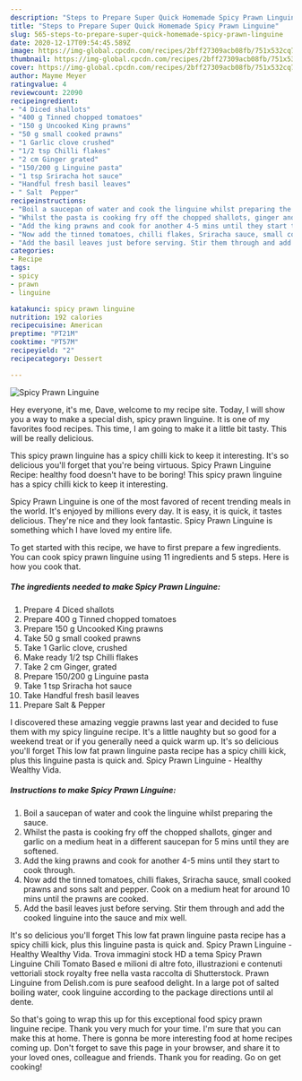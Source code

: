 ```yaml
---
description: "Steps to Prepare Super Quick Homemade Spicy Prawn Linguine"
title: "Steps to Prepare Super Quick Homemade Spicy Prawn Linguine"
slug: 565-steps-to-prepare-super-quick-homemade-spicy-prawn-linguine
date: 2020-12-17T09:54:45.589Z
image: https://img-global.cpcdn.com/recipes/2bff27309acb08fb/751x532cq70/spicy-prawn-linguine-recipe-main-photo.jpg
thumbnail: https://img-global.cpcdn.com/recipes/2bff27309acb08fb/751x532cq70/spicy-prawn-linguine-recipe-main-photo.jpg
cover: https://img-global.cpcdn.com/recipes/2bff27309acb08fb/751x532cq70/spicy-prawn-linguine-recipe-main-photo.jpg
author: Mayme Meyer
ratingvalue: 4
reviewcount: 22090
recipeingredient:
- "4 Diced shallots"
- "400 g Tinned chopped tomatoes"
- "150 g Uncooked King prawns"
- "50 g small cooked prawns"
- "1 Garlic clove crushed"
- "1/2 tsp Chilli flakes"
- "2 cm Ginger grated"
- "150/200 g Linguine pasta"
- "1 tsp Sriracha hot sauce"
- "Handful fresh basil leaves"
- " Salt  Pepper"
recipeinstructions:
- "Boil a saucepan of water and cook the linguine whilst preparing the sauce."
- "Whilst the pasta is cooking fry off the chopped shallots, ginger and garlic on a medium heat in a different saucepan for 5 mins until they are softened."
- "Add the king prawns and cook for another 4-5 mins until they start to cook through."
- "Now add the tinned tomatoes, chilli flakes, Sriracha sauce, small cooked prawns and sons salt and pepper. Cook on a medium heat for around 10 mins until the prawns are cooked."
- "Add the basil leaves just before serving. Stir them through and add the cooked linguine into the sauce and mix well."
categories:
- Recipe
tags:
- spicy
- prawn
- linguine

katakunci: spicy prawn linguine 
nutrition: 192 calories
recipecuisine: American
preptime: "PT21M"
cooktime: "PT57M"
recipeyield: "2"
recipecategory: Dessert

---
```



![Spicy Prawn Linguine](https://img-global.cpcdn.com/recipes/2bff27309acb08fb/751x532cq70/spicy-prawn-linguine-recipe-main-photo.jpg)

Hey everyone, it's me, Dave, welcome to my recipe site. Today, I will show you a way to make a special dish, spicy prawn linguine. It is one of my favorites food recipes. This time, I am going to make it a little bit tasty. This will be really delicious.

This spicy prawn linguine has a spicy chilli kick to keep it interesting. It&#39;s so delicious you&#39;ll forget that you&#39;re being virtuous. Spicy Prawn Linguine Recipe: healthy food doesn&#39;t have to be boring! This spicy prawn linguine has a spicy chilli kick to keep it interesting.

Spicy Prawn Linguine is one of the most favored of recent trending meals in the world. It's enjoyed by millions every day. It is easy, it is quick, it tastes delicious. They're nice and they look fantastic. Spicy Prawn Linguine is something which I have loved my entire life.


To get started with this recipe, we have to first prepare a few ingredients. You can cook spicy prawn linguine using 11 ingredients and 5 steps. Here is how you cook that.

<!--inarticleads1-->

##### The ingredients needed to make Spicy Prawn Linguine:

1. Prepare 4 Diced shallots
1. Prepare 400 g Tinned chopped tomatoes
1. Prepare 150 g Uncooked King prawns
1. Take 50 g small cooked prawns
1. Take 1 Garlic clove, crushed
1. Make ready 1/2 tsp Chilli flakes
1. Take 2 cm Ginger, grated
1. Prepare 150/200 g Linguine pasta
1. Take 1 tsp Sriracha hot sauce
1. Take Handful fresh basil leaves
1. Prepare  Salt &amp; Pepper


I discovered these amazing veggie prawns last year and decided to fuse them with my spicy linguine recipe. It&#39;s a little naughty but so good for a weekend treat or if you generally need a quick warm up. It&#39;s so delicious you&#39;ll forget This low fat prawn linguine pasta recipe has a spicy chilli kick, plus this linguine pasta is quick and. Spicy Prawn Linguine - Healthy Wealthy Vida. 

<!--inarticleads2-->

##### Instructions to make Spicy Prawn Linguine:

1. Boil a saucepan of water and cook the linguine whilst preparing the sauce.
1. Whilst the pasta is cooking fry off the chopped shallots, ginger and garlic on a medium heat in a different saucepan for 5 mins until they are softened.
1. Add the king prawns and cook for another 4-5 mins until they start to cook through.
1. Now add the tinned tomatoes, chilli flakes, Sriracha sauce, small cooked prawns and sons salt and pepper. Cook on a medium heat for around 10 mins until the prawns are cooked.
1. Add the basil leaves just before serving. Stir them through and add the cooked linguine into the sauce and mix well.


It&#39;s so delicious you&#39;ll forget This low fat prawn linguine pasta recipe has a spicy chilli kick, plus this linguine pasta is quick and. Spicy Prawn Linguine - Healthy Wealthy Vida. Trova immagini stock HD a tema Spicy Prawn Linguine Chili Tomato Based e milioni di altre foto, illustrazioni e contenuti vettoriali stock royalty free nella vasta raccolta di Shutterstock. Prawn Linguine from Delish.com is pure seafood delight. In a large pot of salted boiling water, cook linguine according to the package directions until al dente. 

So that's going to wrap this up for this exceptional food spicy prawn linguine recipe. Thank you very much for your time. I'm sure that you can make this at home. There is gonna be more interesting food at home recipes coming up. Don't forget to save this page in your browser, and share it to your loved ones, colleague and friends. Thank you for reading. Go on get cooking!
